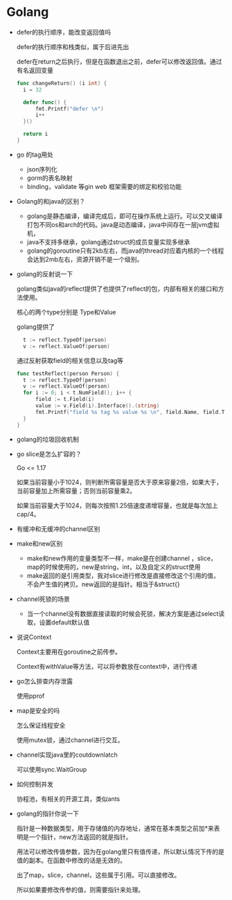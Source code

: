 # Golang

- defer的执行顺序，能改变返回值吗

  defer的执行顺序和栈类似，属于后进先出

  defer在return之后执行，但是在函数退出之前，defer可以修改返回值。通过有名返回变量

  ```go
  func changeReturn() (i int) {
  	i = 32
  
  	defer func() {
  		fmt.Printf("defer \n")
  		i++
  	}()
  
  	return i
  }
  
  ```

  

- go 的tag用处

  - json序列化
  - gorm的表名映射
  - binding，validate 等gin web 框架需要的绑定和校验功能

- Golang的和java的区别？

  - golang是静态编译，编译完成后，即可在操作系统上运行。可以交叉编译打包不同os和arch的代码。java是动态编译，java中间存在一层jvm虚拟机，
  - java不支持多继承，golang通过struct的成员变量实现多继承
  - golang的goroutine只有2kb左右，而java的thread对应着内核的一个线程会达到2mb左右，资源开销不是一个级别。

- golang的反射说一下

  golang类似java的reflect提供了也提供了reflect的包，内部有相关的接口和方法使用。

  核心的两个type分别是 Type和Value

  golang提供了

  ```go
  	t := reflect.TypeOf(person)
  	v := reflect.ValueOf(person)
  ```

  通过反射获取field的相关信息以及tag等

  ```go
  func testReflect(person Person) {
  	t := reflect.TypeOf(person)
  	v := reflect.ValueOf(person)
  	for i := 0; i < t.NumField(); i++ {
  		field := t.Field(i)
  		value := v.Field(i).Interface().(string)
  		fmt.Printf("field %s tag %s value %s \n", field.Name, field.Tag, value)
  	}
  }
  ```

- golang的垃圾回收机制

- go slice是怎么扩容的？

  Go <= 1.17

  如果当前容量小于1024，则判断所需容量是否大于原来容量2倍，如果大于，当前容量加上所需容量；否则当前容量乘2。

  如果当前容量大于1024，则每次按照1.25倍速度递增容量，也就是每次加上cap/4。

- 有缓冲和无缓冲的channel区别

- make和new区别

  - make和new作用的变量类型不一样，make是在创建channel ，slice，map的时候使用的，new是string，int，以及自定义的struct使用
  - make返回的是引用类型，我对slice进行修改是直接修改这个引用的值，不会产生值的拷贝。new返回的是指针。相当于&struct{}

- channel死锁的场景

  - 当一个channel没有数据直接读取的时候会死锁，解决方案是通过select读取，设置default默认值

- 说说Context

  Context主要用在goroutine之前传参。

  Context有withValue等方法，可以将参数放在context中，进行传递

- go怎么排查内存泄露

  使用pprof

- map是安全的吗

  怎么保证线程安全

  使用mutex锁，通过channel进行交互。

- channel实现java里的coutdownlatch

  可以使用sync.WaitGroup

- 如何控制并发

  协程池，有相关的开源工具，类似ants

- golang的指针你说一下

  指针是一种数据类型，用于存储值的内存地址，通常在基本类型之前加*来表明是一个指针，new方法返回的就是指针。

  用法可以修改传值参数，因为在golang里只有值传递，所以默认情况下传的是值的副本。在函数中修改的话是无效的。

  出了map，slice，channel，这些属于引用。可以直接修改。

  所以如果要修改传参的值，则需要指针来处理。

